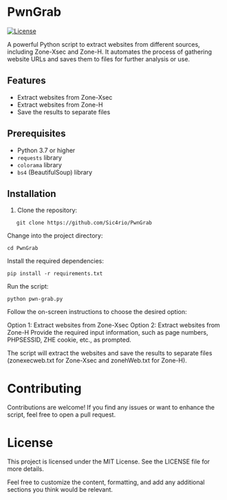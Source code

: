 # PwnGrab

[![License](https://img.shields.io/badge/license-MIT-blue.svg)](LICENSE)

A powerful Python script to extract websites from different sources, including Zone-Xsec and Zone-H. It automates the process of gathering website URLs and saves them to files for further analysis or use.

## Features

- Extract websites from Zone-Xsec
- Extract websites from Zone-H
- Save the results to separate files

## Prerequisites

- Python 3.7 or higher
- `requests` library
- `colorama` library
- `bs4` (BeautifulSoup) library

## Installation

1. Clone the repository:

```
   git clone https://github.com/Sic4rio/PwnGrab
```
Change into the project directory:

```
cd PwnGrab
```
Install the required dependencies:

```
pip install -r requirements.txt
```
Run the script:

```
python pwn-grab.py
```
Follow the on-screen instructions to choose the desired option:

Option 1: Extract websites from Zone-Xsec
Option 2: Extract websites from Zone-H
Provide the required input information, such as page numbers, PHPSESSID, ZHE cookie, etc., as prompted.

The script will extract the websites and save the results to separate files (zonexecweb.txt for Zone-Xsec and zonehWeb.txt for Zone-H).

# Contributing
Contributions are welcome! If you find any issues or want to enhance the script, feel free to open a pull request.

# License
This project is licensed under the MIT License. See the LICENSE file for more details.


Feel free to customize the content, formatting, and add any additional sections you think would be relevant.
